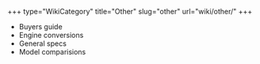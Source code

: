 +++
type="WikiCategory"
title="Other"
slug="other"
url="wiki/other/"
+++

*   Buyers guide
*   Engine conversions
*   General specs
*   Model comparisions
